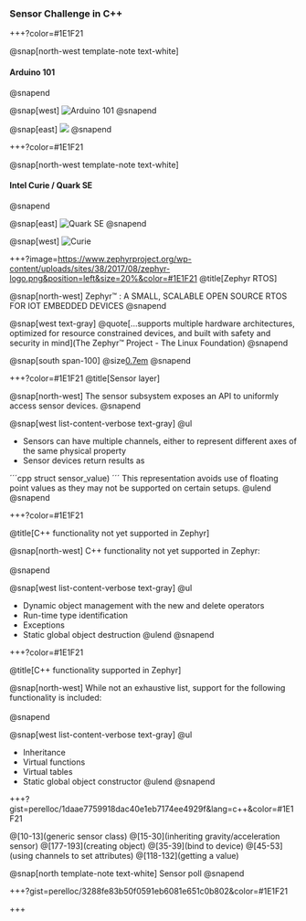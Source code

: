 ### Sensor Challenge in C++

+++?color=#1E1F21

@snap[north-west template-note text-white]
#### Arduino 101
@snapend

@snap[west]
![Arduino 101](https://lh3.googleusercontent.com/AyyTzU343m373iH4GLJyuzOHy6wgV7Uemyni10Gjv96ypxZeJc4vnU6U6RXHtXJjcq-85Cu537shT2iBFxj_4BAJrgVWU93cIArFww3m4ne7sFZyvKbE7olRNLhRdmMwNAYWMeuq4lqMpokAoNr4amDPEjd1F7MCMvSBKFMl7GC8Cg4RVJbJRvHKt0c1TTxT9X8LiNJf8azPgbu4ovEu8MeF0RsxNAJbRBgczalCmNm29-IWkUaQlkrdijXAWKyzzEq8n9vssuf2FXWFsnq56fEaWjdgsrZ85-jGv9zEir8a2miORRPQxB40SOT3vCmm2Y-EKt5--qlgj2vCroPj42ASwuD0xjCo3OxeRp94icgRkjnlN5o4mf5WRl--yK632TM52HeaZq5MyArXGHy020ZyBzuMHu_wk4pZo7HL7iBkFb6dUBRIJ-ZqqxH_fwgcmR2thbstmIp4he_nZjSmfYs0JhnUMNgorGV2ob0ecQ8JC9nDbWxoqmEd3hFRI9gSGAd0IyhsQ9RVtKZQv2KLm_f7nMnGbWBitTdFTqRIq7ko9GS7APAbpAW7pCPgXXBv7THlkawKKVJU0eSBgjeiyF7Vh41XuYCE4oIJFF_iWoI6arhaT4PO3bOJPtITovyee6l8nJEA1hp5yg6cm85oSy22zqzL2Mg)
@snapend

@snap[east]
![](https://lh3.googleusercontent.com/5jU7jmOn43dRPcEz_tedFZ6B6Hk9rqLZ91SMWtULF8kxtnk_o7V_r-4l3fMjpgamJCh86gNng6ZhDAjUqL0YzUnvLgBTSoqh1ZcTzi8RVOi8nr16C2i_Jh2tozsZGJChijVKXB37h22spPUbktuwQ1wuET-8MZCPHjyknSaAtEGlMGkiP7JPBW_Tz83EufMk_DzrStWKMJM8ew65Z2UnPRwpVo-zxn8npo-xuorhrPCixfmvyvylUJlqdx41ZReBcCs72d-fNsU3CujYdkrm4fsdEj9zOwlAVbR2V4g8nWlSxcuLGtaZAY_XUwjqjZ3EiBUD6w6IDwKHA1oLSsD0KGgvv_xTvufWkHetGyW0Ji7oBt6K-Nc9qVUX7GWqaffcjlCFrBw5PX9kvd0rSlw5hDKKhegtpsYgiVYHAsDAKy91pHIELm1ja-cqACmv0n_DfGrNTdt5vWjIliatdl3YB-21G6as8R3Vj7mGUlZBd5tDagyrDKkEFO9U3qkrAixGJuzLAPwPidLwHNUFs_xqolFsXuoM-KtFnwnmtvxNUx620aFN1YYu5_mO57VcCROdHHVYU_SkUj9cEwAq6jH6XKRDB9WjF4sbLk0JWImVukQVyAXWCPdSt_CdmLeWKnLQPizqeTY6l6V4YDK2HCbTfi_sbyUnpMQ)
@snapend


+++?color=#1E1F21

@snap[north-west template-note text-white]
#### Intel Curie / Quark SE
@snapend

@snap[east]
![Quark SE](https://www.mouser.se/images/IntelQuarkSE-Fig4.jpg)
@snapend

@snap[west]
![Curie](https://lh3.googleusercontent.com/9MX6exV99JZfWKo0HUq2Gdt6cpKUjATluIYHsGazMYvOY7C_Z_M6_S_6ITdZwFVuQK81Z1H10rpn1PEJ3B1d7_WaNdhdk6rr8kNUPspyvOKz63uE-5YXLvaPz2RXpURijBxPE7dZmkn5j4wf1az9RsMoky77O9kzaGtLLclnYsOJlNPoAAvu6VBG4FPN8TjQP6mK34Ba0IqUxKdRi17Bn9fEpWXf7I5bpaJtKdFsrF00jLGpLqkPbm8jc8a0CFy1OpuwLTTTX2XFHmvYjSigidFB1vyWbyhuukoVqdxlAwXtfpTZQk-5Rz6sVTPg48K4lsBLSc5Kvhb3n50rjGVxYliNmTTdHqYyDQyNXmG1_8_OB0tEdxbNR-3fUjAPUkxzRH4n1HqLlypZ2cwcXAmTIK8SH5m-T07NwrD4IddABQ5P8KMVBJSAEAb26_ABjZHiF5VgbIU2m_-j8fbahxdUxCBMiTBctG6hFvBl7ZaPWD64AmeLQx345BVWaJtvl3ndnT9HPADrM3cfaUUwwpSMkJ0K5iXLhvgrykv4lOn3er2iAGUq56ny6ExWLVYRm7m0sDVeHmZhpVUVwpwIvF8rjKUwpdie8TqVNgoN3SU1gJN2dXSdtfcgE5GD0wW4c51AU6s4qyEW0m8VffME0k41KzT0miwmdf0)

+++?image=https://www.zephyrproject.org/wp-content/uploads/sites/38/2017/08/zephyr-logo.png&position=left&size=20%&color=#1E1F21
@title[Zephyr RTOS]

@snap[north-west]
Zephyr™ : A SMALL, SCALABLE OPEN SOURCE RTOS FOR IOT EMBEDDED DEVICES
@snapend

@snap[west text-gray]
@quote[...supports multiple hardware architectures, optimized for resource constrained devices, and built with safety and security in mind](The Zephyr™ Project - The Linux Foundation)
@snapend

@snap[south span-100]
@size[0.7em](https://www.zephyrproject.org/what-is-zephyr)
@snapend

+++?color=#1E1F21
@title[Sensor layer]

@snap[north-west]
The sensor subsystem exposes an API to uniformly access sensor devices.
@snapend

@snap[west list-content-verbose text-gray]
@ul[](false)
- Sensors can have multiple channels, either to represent different axes of the same physical property
- Sensor devices return results as 

´´´cpp
struct sensor_value) 
´´´
This representation avoids use of floating point values as they may not be supported on certain setups.
@ulend
@snapend

+++?color=#1E1F21

@title[C++ functionality not yet supported in Zephyr]

@snap[north-west]
C++ functionality not yet supported in Zephyr:
<br><br>
@snapend

@snap[west list-content-verbose text-gray]
@ul[](false)
- Dynamic object management with the new and delete operators
- Run-time type identification
- Exceptions
- Static global object destruction
@ulend
@snapend

+++?color=#1E1F21

@title[C++ functionality supported in Zephyr]

@snap[north-west]
While not an exhaustive list, support for the following functionality is included:
<br><br>
@snapend

@snap[west list-content-verbose text-gray]
@ul[](false)
- Inheritance
- Virtual functions
- Virtual tables
- Static global object constructor
@ulend
@snapend

+++?gist=perelloc/1daae7759918dac40e1eb7174ee4929f&lang=c++&color=#1E1F21

@[10-13](generic sensor class)
@[15-30](inheriting gravity/acceleration sensor)
@[177-193](creating object)
@[35-39](bind to device)
@[45-53](using channels to set attributes)
@[118-132](getting a value)

@snap[north template-note text-white]
Sensor poll
@snapend

+++?gist=perelloc/3288fe83b50f0591eb6081e651c0b802&color=#1E1F21

+++

